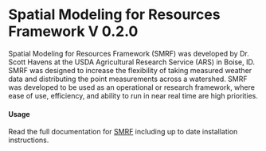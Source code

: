 # Spatial Modeling for Resources Framework V 0.2.0

Spatial Modeling for Resources Framework (SMRF) was developed by Dr. Scott Havens at
the USDA Agricultural Research Service (ARS) in Boise, ID. SMRF was designed to
increase the flexibility of taking measured weather data and distributing
the point measurements across a watershed. SMRF was developed to be used as an
operational or research framework, where ease of use, efficiency, and ability to
run in near real time are high priorities.


#### Usage 
Read the full documentation for [SMRF](https://smrf.readthedocs.io) including up to
date installation instructions.
